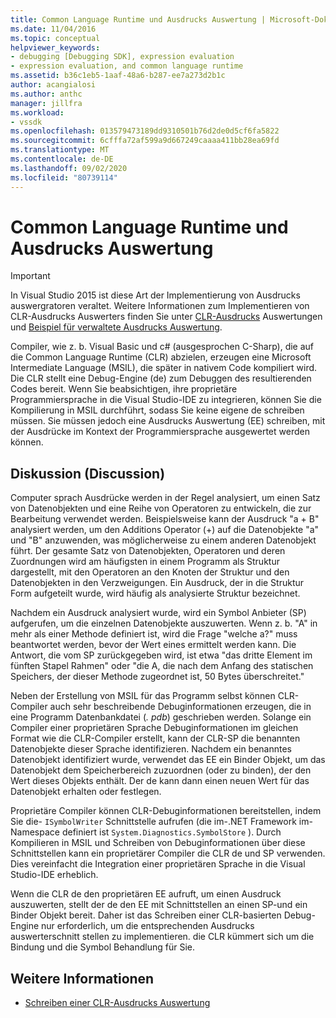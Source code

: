 ```yaml
---
title: Common Language Runtime und Ausdrucks Auswertung | Microsoft-Dokumentation
ms.date: 11/04/2016
ms.topic: conceptual
helpviewer_keywords:
- debugging [Debugging SDK], expression evaluation
- expression evaluation, and common language runtime
ms.assetid: b36c1eb5-1aaf-48a6-b287-ee7a273d2b1c
author: acangialosi
ms.author: anthc
manager: jillfra
ms.workload:
- vssdk
ms.openlocfilehash: 013579473189dd9310501b76d2de0d5cf6fa5822
ms.sourcegitcommit: 6cfffa72af599a9d667249caaaa411bb28ea69fd
ms.translationtype: MT
ms.contentlocale: de-DE
ms.lasthandoff: 09/02/2020
ms.locfileid: "80739114"
---
```

# <a name="common-language-runtime-and-expression-evaluation"></a>Common Language Runtime und Ausdrucks Auswertung
> [!IMPORTANT]
> In Visual Studio 2015 ist diese Art der Implementierung von Ausdrucks auswergratoren veraltet. Weitere Informationen zum Implementieren von CLR-Ausdrucks Auswerters finden Sie unter [CLR-Ausdrucks](https://github.com/Microsoft/ConcordExtensibilitySamples/wiki/CLR-Expression-Evaluators) Auswertungen und [Beispiel für verwaltete Ausdrucks Auswertung](https://github.com/Microsoft/ConcordExtensibilitySamples/wiki/Managed-Expression-Evaluator-Sample).

 Compiler, wie z. b. Visual Basic und c# (ausgesprochen C-Sharp), die auf die Common Language Runtime (CLR) abzielen, erzeugen eine Microsoft Intermediate Language (MSIL), die später in nativem Code kompiliert wird. Die CLR stellt eine Debug-Engine (de) zum Debuggen des resultierenden Codes bereit. Wenn Sie beabsichtigen, ihre proprietäre Programmiersprache in die Visual Studio-IDE zu integrieren, können Sie die Kompilierung in MSIL durchführt, sodass Sie keine eigene de schreiben müssen. Sie müssen jedoch eine Ausdrucks Auswertung (EE) schreiben, mit der Ausdrücke im Kontext der Programmiersprache ausgewertet werden können.

## <a name="discussion"></a>Diskussion (Discussion)
 Computer sprach Ausdrücke werden in der Regel analysiert, um einen Satz von Datenobjekten und eine Reihe von Operatoren zu entwickeln, die zur Bearbeitung verwendet werden. Beispielsweise kann der Ausdruck "a + B" analysiert werden, um den Additions Operator (+) auf die Datenobjekte "a" und "B" anzuwenden, was möglicherweise zu einem anderen Datenobjekt führt. Der gesamte Satz von Datenobjekten, Operatoren und deren Zuordnungen wird am häufigsten in einem Programm als Struktur dargestellt, mit den Operatoren an den Knoten der Struktur und den Datenobjekten in den Verzweigungen. Ein Ausdruck, der in die Struktur Form aufgeteilt wurde, wird häufig als analysierte Struktur bezeichnet.

 Nachdem ein Ausdruck analysiert wurde, wird ein Symbol Anbieter (SP) aufgerufen, um die einzelnen Datenobjekte auszuwerten. Wenn z. b. "A" in mehr als einer Methode definiert ist, wird die Frage "welche a?" muss beantwortet werden, bevor der Wert eines ermittelt werden kann. Die Antwort, die vom SP zurückgegeben wird, ist etwa "das dritte Element im fünften Stapel Rahmen" oder "die A, die nach dem Anfang des statischen Speichers, der dieser Methode zugeordnet ist, 50 Bytes überschreitet."

 Neben der Erstellung von MSIL für das Programm selbst können CLR-Compiler auch sehr beschreibende Debuginformationen erzeugen, die in eine Programm Datenbankdatei (*. pdb*) geschrieben werden. Solange ein Compiler einer proprietären Sprache Debuginformationen im gleichen Format wie die CLR-Compiler erstellt, kann der CLR-SP die benannten Datenobjekte dieser Sprache identifizieren. Nachdem ein benanntes Datenobjekt identifiziert wurde, verwendet das EE ein Binder Objekt, um das Datenobjekt dem Speicherbereich zuzuordnen (oder zu binden), der den Wert dieses Objekts enthält. Der de kann dann einen neuen Wert für das Datenobjekt erhalten oder festlegen.

 Proprietäre Compiler können CLR-Debuginformationen bereitstellen, indem Sie die- `ISymbolWriter` Schnittstelle aufrufen (die im-.NET Framework im-Namespace definiert ist `System.Diagnostics.SymbolStore` ). Durch Kompilieren in MSIL und Schreiben von Debuginformationen über diese Schnittstellen kann ein proprietärer Compiler die CLR de und SP verwenden. Dies vereinfacht die Integration einer proprietären Sprache in die Visual Studio-IDE erheblich.

 Wenn die CLR de den proprietären EE aufruft, um einen Ausdruck auszuwerten, stellt der de den EE mit Schnittstellen an einen SP-und ein Binder Objekt bereit. Daher ist das Schreiben einer CLR-basierten Debug-Engine nur erforderlich, um die entsprechenden Ausdrucks auswerterschnitt stellen zu implementieren. die CLR kümmert sich um die Bindung und die Symbol Behandlung für Sie.

## <a name="see-also"></a>Weitere Informationen
- [Schreiben einer CLR-Ausdrucks Auswertung](../../extensibility/debugger/writing-a-common-language-runtime-expression-evaluator.md)

